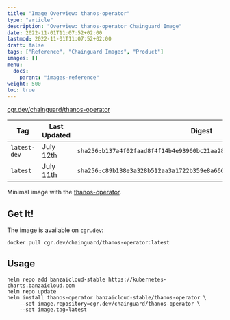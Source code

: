 ```yaml
---
title: "Image Overview: thanos-operator"
type: "article"
description: "Overview: thanos-operator Chainguard Image"
date: 2022-11-01T11:07:52+02:00
lastmod: 2022-11-01T11:07:52+02:00
draft: false
tags: ["Reference", "Chainguard Images", "Product"]
images: []
menu:
  docs:
    parent: "images-reference"
weight: 500
toc: true
---
```


[cgr.dev/chainguard/thanos-operator](https://github.com/chainguard-images/images/tree/main/images/thanos-operator)

| Tag          | Last Updated | Digest                                                                    |
|--------------|--------------|---------------------------------------------------------------------------|
| `latest-dev` | July 12th    | `sha256:b137a4f02faad8f4f14b4e93960bc21aa2873b21a855f0574d058faf9f88cc17` |
| `latest`     | July 11th    | `sha256:c89b138e3a328b512aa3a1722b359e8a666357997c8c3b46c0eb34d377cbceb4` |



Minimal image with the [thanos-operator](https://github.com/banzaicloud/thanos-operator).

## Get It!

The image is available on `cgr.dev`:

```
docker pull cgr.dev/chainguard/thanos-operator:latest
```

## Usage

```shell
helm repo add banzaicloud-stable https://kubernetes-charts.banzaicloud.com
helm repo update
helm install thanos-operator banzaicloud-stable/thanos-operator \
    --set image.repository=cgr.dev/chainguard/thanos-operator \
    --set image.tag=latest
```
